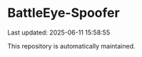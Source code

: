 # BattleEye-Spoofer

Last updated: 2025-06-11 15:58:55

This repository is automatically maintained.
